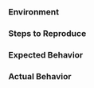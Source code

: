<!-- Describe your issue in detail. -->

### Environment
<!-- Required. Run `react-native info` in your terminal and paste its contents here. -->

### Steps to Reproduce
<!-- Required. Let us know how to reproduce the issue. Include a code sample. -->

### Expected Behavior
<!-- Describe what is expected to happen. -->

### Actual Behavior
<!-- Describe what actually happened. Include screenshots if needed. If this is a regression, let us know. -->
